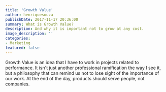 ```yaml
---
title: 'Growth Value'
author: henriquesouza
publishDate: 2017-11-17 20:36:00
summary: What is Growth Value?
description: And why it is important not to grow at any cost.
image_description: ''
categories:
- Marketing
featured: false
---
```


Growth Value is an idea that I have to work in projects related to performance. It isn't just another professional ramification the way I see it, but a philosophy that can remind us not to lose sight of the importance of our work. At the end of the day, products should serve people, not companies.
